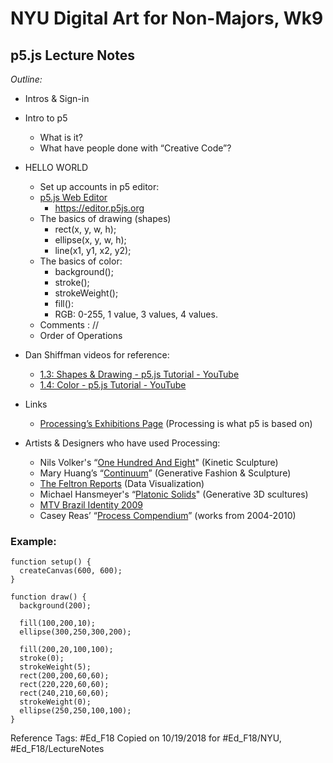 # NYU Digital Art for Non-Majors, Wk9
## p5.js Lecture Notes

_Outline:_
* Intros & Sign-in
* Intro to p5
	* What is it?
	* What have people done with “Creative Code”?
* HELLO WORLD
	* Set up accounts in p5 editor:
	* [p5.js Web Editor](https://editor.p5js.org)
		* https://editor.p5js.org
	* The basics of drawing (shapes)
		* rect(x, y, w, h);
		* ellipse(x, y, w, h);
		* line(x1, y1, x2, y2);
	* The basics of color:
		* background();
		* stroke();
		* strokeWeight();
		* fill():
		* RGB: 0-255, 1 value, 3 values, 4 values.
	* Comments : //
	* Order of Operations

* Dan Shiffman videos for reference:
	* [1.3: Shapes & Drawing - p5.js Tutorial - YouTube](https://www.youtube.com/watch?v=c3TeLi6Ns1E&index=3&list=PLRqwX-V7Uu6Zy51Q-x9tMWIv9cueOFTFA)
	* [1.4: Color - p5.js Tutorial - YouTube](https://www.youtube.com/watch?v=riiJTF5-N7c&index=4&list=PLRqwX-V7Uu6Zy51Q-x9tMWIv9cueOFTFA)
* Links
	* [Processing’s Exhibitions Page](https://processing.org/exhibition/) (Processing is what p5 is based on)
* Artists & Designers who have used Processing:
	* Nils Volker's “[One Hundred And Eight](http://nilsvoelker.com/content/onehundredandeight/index.html)" (Kinetic Sculpture)
	* Mary Huang’s “[Continuum](http://www.rhymeandreasoncreative.com/portfolio/index.php?project=continuum)” (Generative Fashion & Sculpture)
	* [The Feltron Reports](http://feltron.com/FAR11.html) (Data Visualization)
	* Michael Hansmeyer's “[Platonic Solids](http://www.michael-hansmeyer.com/platonic-solids#1)" (Generative 3D scultures)
	* [MTV Brazil Identity 2009](http://dmtr.org/mtv_rewind/)
	* Casey Reas’ “[Process Compendium](https://vimeo.com/22955812)” (works from 2004-2010)



### Example:
```
function setup() {
  createCanvas(600, 600);
}

function draw() {
  background(200);
  
  fill(100,200,10);
  ellipse(300,250,300,200);
  
  fill(200,20,100,100);
  stroke(0);
  strokeWeight(5);
  rect(200,200,60,60);
  rect(220,220,60,60);
  rect(240,210,60,60);
  strokeWeight(0);
  ellipse(250,250,100,100);
}
```


Reference Tags:
#Ed_F18 Copied on 10/19/2018 for #Ed_F18/NYU, #Ed_F18/LectureNotes



